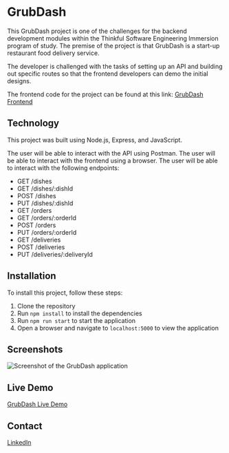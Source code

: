 # GrubDash
This GrubDash project is one of the challenges for the backend development modules within the Thinkful Software Engineering Immersion program of study.  The premise of the project is that GrubDash is a start-up restaurant food delivery service.  

The developer is challenged with the tasks of setting up an API and building out specific routes so that the frontend developers can demo the initial designs.

The frontend code for the project can be found at this link: [GrubDash Frontend](https://github.com/Thinkful-Ed/starter-grub-dash-front-end)

## Technology
This project was built using Node.js, Express, and JavaScript.

The user will be able to interact with the API using Postman.
The user will be able to interact with the frontend using a browser.
The user will be able to interact with the following endpoints:  
* GET /dishes
* GET /dishes/:dishId
* POST /dishes
* PUT /dishes/:dishId
* GET /orders
* GET /orders/:orderId
* POST /orders
* PUT /orders/:orderId
* GET /deliveries
* POST /deliveries
* PUT /deliveries/:deliveryId

## Installation
To install this project, follow these steps:
1. Clone the repository
2. Run `npm install` to install the dependencies
3. Run `npm run start` to start the application
4. Open a browser and navigate to `localhost:5000` to view the application

## Screenshots

![Screenshot of the GrubDash application](placeholder.png)

## Live Demo
[GrubDash Live Demo](https://grub-dash-frontend.vercel.app/)

## Contact
[LinkedIn](linkedin.com/in/cynthiajweaver-dev)


